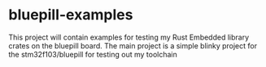# bluepill-examples
This project will contain examples for testing my Rust Embedded library crates on the bluepill board. The main project is a 
simple blinky project for the stm32f103/bluepill for testing out my toolchain

